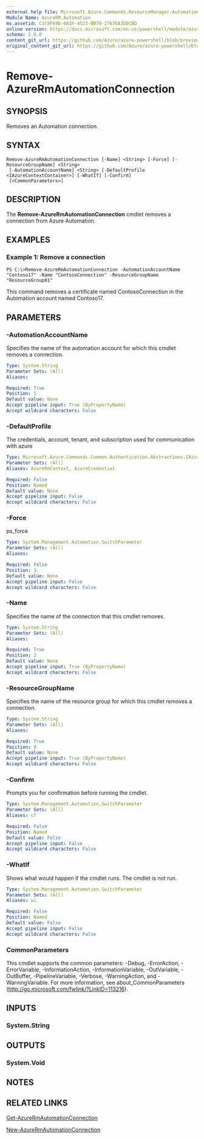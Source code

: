 ```yaml
---
external help file: Microsoft.Azure.Commands.ResourceManager.Automation.dll-Help.xml
Module Name: AzureRM.Automation
ms.assetid: C1C0F69D-6A3F-4523-BB70-27676A3DDCBD
online version: https://docs.microsoft.com/en-us/powershell/module/azurerm.automation/remove-azurermautomationconnection
schema: 2.0.0
content_git_url: https://github.com/Azure/azure-powershell/blob/preview/src/ResourceManager/Automation/Commands.Automation/help/Remove-AzureRMAutomationConnection.md
original_content_git_url: https://github.com/Azure/azure-powershell/blob/preview/src/ResourceManager/Automation/Commands.Automation/help/Remove-AzureRMAutomationConnection.md
---
```


# Remove-AzureRmAutomationConnection

## SYNOPSIS
Removes an Automation connection.

## SYNTAX

```
Remove-AzureRmAutomationConnection [-Name] <String> [-Force] [-ResourceGroupName] <String>
 [-AutomationAccountName] <String> [-DefaultProfile <IAzureContextContainer>] [-WhatIf] [-Confirm]
 [<CommonParameters>]
```

## DESCRIPTION
The **Remove-AzureRmAutomationConnection** cmdlet removes a connection from Azure Automation.

## EXAMPLES

### Example 1: Remove a connection
```
PS C:\>Remove-AzureRmAutomationConnection -AutomationAccountName "Contoso17" -Name "ContosoConnection" -ResourceGroupName "ResourceGroup01"
```

This command removes a certificate named ContosoConnection in the Automation account named Contoso17.

## PARAMETERS

### -AutomationAccountName
Specifies the name of the automation account for which this cmdlet removes a connection.

```yaml
Type: System.String
Parameter Sets: (All)
Aliases:

Required: True
Position: 1
Default value: None
Accept pipeline input: True (ByPropertyName)
Accept wildcard characters: False
```

### -DefaultProfile
The credentials, account, tenant, and subscription used for communication with azure

```yaml
Type: Microsoft.Azure.Commands.Common.Authentication.Abstractions.IAzureContextContainer
Parameter Sets: (All)
Aliases: AzureRmContext, AzureCredential

Required: False
Position: Named
Default value: None
Accept pipeline input: False
Accept wildcard characters: False
```

### -Force
ps_force

```yaml
Type: System.Management.Automation.SwitchParameter
Parameter Sets: (All)
Aliases:

Required: False
Position: 3
Default value: None
Accept pipeline input: False
Accept wildcard characters: False
```

### -Name
Specifies the name of the connection that this cmdlet removes.

```yaml
Type: System.String
Parameter Sets: (All)
Aliases:

Required: True
Position: 2
Default value: None
Accept pipeline input: True (ByPropertyName)
Accept wildcard characters: False
```

### -ResourceGroupName
Specifies the name of the resource group for which this cmdlet removes a connection.

```yaml
Type: System.String
Parameter Sets: (All)
Aliases:

Required: True
Position: 0
Default value: None
Accept pipeline input: True (ByPropertyName)
Accept wildcard characters: False
```

### -Confirm
Prompts you for confirmation before running the cmdlet.

```yaml
Type: System.Management.Automation.SwitchParameter
Parameter Sets: (All)
Aliases: cf

Required: False
Position: Named
Default value: False
Accept pipeline input: False
Accept wildcard characters: False
```

### -WhatIf
Shows what would happen if the cmdlet runs.
The cmdlet is not run.

```yaml
Type: System.Management.Automation.SwitchParameter
Parameter Sets: (All)
Aliases: wi

Required: False
Position: Named
Default value: False
Accept pipeline input: False
Accept wildcard characters: False
```

### CommonParameters
This cmdlet supports the common parameters: -Debug, -ErrorAction, -ErrorVariable, -InformationAction, -InformationVariable, -OutVariable, -OutBuffer, -PipelineVariable, -Verbose, -WarningAction, and -WarningVariable. For more information, see about_CommonParameters (http://go.microsoft.com/fwlink/?LinkID=113216).

## INPUTS

### System.String

## OUTPUTS

### System.Void

## NOTES

## RELATED LINKS

[Get-AzureRmAutomationConnection](./Get-AzureRMAutomationConnection.md)

[New-AzureRmAutomationConnection](./New-AzureRMAutomationConnection.md)


